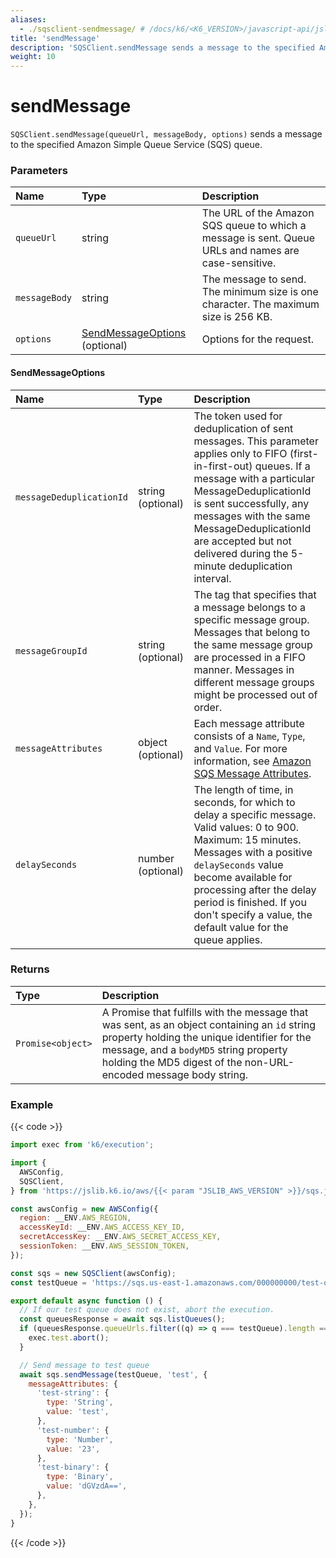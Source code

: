 ```yaml
---
aliases:
  - ./sqsclient-sendmessage/ # /docs/k6/<K6_VERSION>/javascript-api/jslib/aws/sqsclient/sqsclient-sendmessage/
title: 'sendMessage'
description: 'SQSClient.sendMessage sends a message to the specified Amazon SQS queue'
weight: 10
---
```


# sendMessage

`SQSClient.sendMessage(queueUrl, messageBody, options)` sends a message to the specified Amazon Simple Queue Service (SQS) queue.

### Parameters

| Name          | Type                                                 | Description                                                                                          |
| :------------ | :--------------------------------------------------- | :--------------------------------------------------------------------------------------------------- |
| `queueUrl`    | string                                               | The URL of the Amazon SQS queue to which a message is sent. Queue URLs and names are case-sensitive. |
| `messageBody` | string                                               | The message to send. The minimum size is one character. The maximum size is 256 KB.                  |
| `options`     | [SendMessageOptions](#sendmessageoptions) (optional) | Options for the request.                                                                             |

#### SendMessageOptions

| Name                     | Type              | Description                                                                                                                                                                                                                                                                                                                  |
| :----------------------- | :---------------- | :--------------------------------------------------------------------------------------------------------------------------------------------------------------------------------------------------------------------------------------------------------------------------------------------------------------------------- |
| `messageDeduplicationId` | string (optional) | The token used for deduplication of sent messages. This parameter applies only to FIFO (first-in-first-out) queues. If a message with a particular MessageDeduplicationId is sent successfully, any messages with the same MessageDeduplicationId are accepted but not delivered during the 5-minute deduplication interval. |
| `messageGroupId`         | string (optional) | The tag that specifies that a message belongs to a specific message group. Messages that belong to the same message group are processed in a FIFO manner. Messages in different message groups might be processed out of order.                                                                                              |
| `messageAttributes`      | object (optional) | Each message attribute consists of a `Name`, `Type`, and `Value`. For more information, see [Amazon SQS Message Attributes](https://docs.aws.amazon.com/AWSSimpleQueueService/latest/SQSDeveloperGuide/sqs-message-attributes.html).                                                                                         |
| `delaySeconds`           | number (optional) | The length of time, in seconds, for which to delay a specific message. Valid values: 0 to 900. Maximum: 15 minutes. Messages with a positive `delaySeconds` value become available for processing after the delay period is finished. If you don't specify a value, the default value for the queue applies.                 |

### Returns

| Type              | Description                                                                                                                                                                                                                                               |
| :---------------- | :-------------------------------------------------------------------------------------------------------------------------------------------------------------------------------------------------------------------------------------------------------- |
| `Promise<object>` | A Promise that fulfills with the message that was sent, as an object containing an `id` string property holding the unique identifier for the message, and a `bodyMD5` string property holding the MD5 digest of the non-URL-encoded message body string. |

### Example

{{< code >}}

```javascript
import exec from 'k6/execution';

import {
  AWSConfig,
  SQSClient,
} from 'https://jslib.k6.io/aws/{{< param "JSLIB_AWS_VERSION" >}}/sqs.js';

const awsConfig = new AWSConfig({
  region: __ENV.AWS_REGION,
  accessKeyId: __ENV.AWS_ACCESS_KEY_ID,
  secretAccessKey: __ENV.AWS_SECRET_ACCESS_KEY,
  sessionToken: __ENV.AWS_SESSION_TOKEN,
});

const sqs = new SQSClient(awsConfig);
const testQueue = 'https://sqs.us-east-1.amazonaws.com/000000000/test-queue';

export default async function () {
  // If our test queue does not exist, abort the execution.
  const queuesResponse = await sqs.listQueues();
  if (queuesResponse.queueUrls.filter((q) => q === testQueue).length == 0) {
    exec.test.abort();
  }

  // Send message to test queue
  await sqs.sendMessage(testQueue, 'test', {
    messageAttributes: {
      'test-string': {
        type: 'String',
        value: 'test',
      },
      'test-number': {
        type: 'Number',
        value: '23',
      },
      'test-binary': {
        type: 'Binary',
        value: 'dGVzdA==',
      },
    },
  });
}
```

{{< /code >}}
